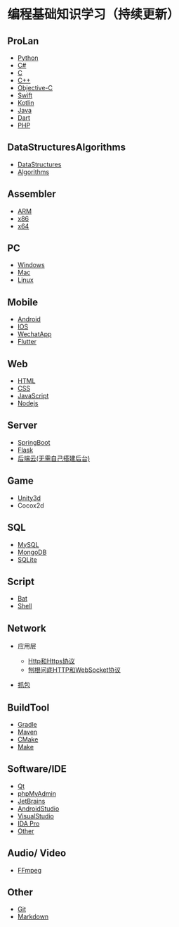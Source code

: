 # 编程基础知识学习（持续更新）

## ProLan

+ [Python](Python.md)
+ [C#](C#.md)
+ [C](C.md)
+ [C++](C++.md)
+ [Objective-C](Objective-C.md)
+ [Swift](Swift.md)
+ [Kotlin](Kotlin.md)
+ [Java](Java.md)
+ [Dart](Dart.md)
+ [PHP](PHP.md)

## DataStructuresAlgorithms

+ [DataStructures](DataStructuresAlgorithms/DataStructures.md)
+ [Algorithms](DataStructuresAlgorithms/Algorithms.md)

## Assembler

+ [ARM](Assembler/arm.md)
+ [x86](Assembler/x86.md)
+ [x64](Assembler/x64.md)

## PC

+ [Windows](PC/Windows.md)
+ [Mac](PC/Mac.md)
+ [Linux](PC/Linux.md)

## Mobile

+ [Android](Mobile/Android.md)
+ [IOS](Mobile/IOS.md)
+ [WechatApp](Mobile/WechatApp.md)
+ [Flutter](Mobile/Flutter.md)

## Web

+ [HTML](Web/HTML.md)
+ [CSS](Web/CSS.md)
+ [JavaScript](Web/JavaScript.md)
+ [Nodejs](Web/Nodejs.md)

## Server

+ [SpringBoot](Server/SpringBoot.md)
+ [Flask](Server/Flask.md)
+ [后端云(无需自己搭建后台)](Server/Server_Sky.md)

## Game

+ [Unity3d](Game/Unity3d.md)
+ Cocox2d

## SQL

+ [MySQL](SQL/MySQL.md)
+ [MongoDB](SQL/MongoDB.md)
+ [SQLite](SQL/SQLite.md)

## Script

+ [Bat]()
+ [Shell]()

## Network

+ 应用层
  - [Http和Https协议](Network/Http.md)
  - [刨根问底HTTP和WebSocket协议](https://www.jianshu.com/p/0e5b946880b4)

+ [抓包](Network/AnasylePacket.md)

## BuildTool

+ [Gradle](BuildTool/Gradle.md)
+ [Maven](BuildTool/Maven.md)
+ [CMake](BuildTool/CMake.md)
+ [Make]()

## Software/IDE

+ [Qt](IDE/Qt.md)
+ [phpMyAdmin](IDE/phpMyAdmin)
+ [JetBrains](IDE/JetBrains.md)
+ [AndroidStudio](IDE/AndroidStudio.md)
+ [VisualStudio](IDE/VisualStudio.md)
+ [IDA Pro](IDE/IDA.md)
+ [Other](IDE/Other.md)

## Audio/ Video

+ [FFmpeg](Audio_Video/FFmpeg.md)

## Other

+ [Git](Other/Git.md)
+ [Markdown](Other/Markdown.md)

